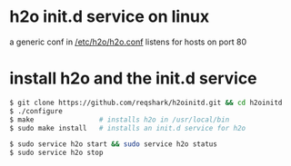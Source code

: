 # h2o init.d service on linux
a generic conf in [/etc/h2o/h2o.conf](h2o.yml) listens for hosts on port 80

# install h2o and the init.d service
```sh
$ git clone https://github.com/reqshark/h2oinitd.git && cd h2oinitd
$ ./configure
$ make                # installs h2o in /usr/local/bin
$ sudo make install   # installs an init.d service for h2o

$ sudo service h2o start && sudo service h2o status
$ sudo service h2o stop
```
